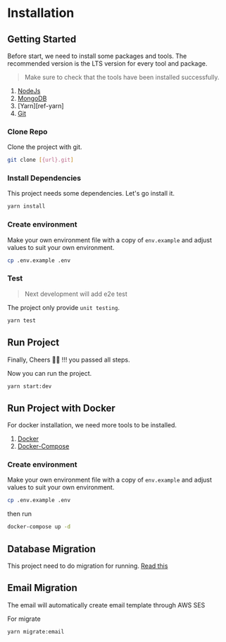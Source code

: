 # Installation

## Getting Started

Before start, we need to install some packages and tools.
The recommended version is the LTS version for every tool and package.

> Make sure to check that the tools have been installed successfully.

1. [NodeJs][ref-nodejs]
2. [MongoDB][ref-mongodb]
3. [Yarn][ref-yarn]
4. [Git][ref-git]

### Clone Repo

Clone the project with git.

```bash
git clone [{url}.git]
```

### Install Dependencies

This project needs some dependencies. Let's go install it.

```bash
yarn install
```

### Create environment

Make your own environment file with a copy of `env.example` and adjust values to suit your own environment.

```bash
cp .env.example .env
```

### Test

> Next development will add e2e test

The project only provide `unit testing`.

```bash
yarn test
```

## Run Project

Finally, Cheers 🍻🍻 !!! you passed all steps.

Now you can run the project.

```bash
yarn start:dev
```

## Run Project with Docker

For docker installation, we need more tools to be installed.

1. [Docker][ref-docker]
2. [Docker-Compose][ref-dockercompose]

### Create environment

Make your own environment file with a copy of `env.example` and adjust values to suit your own environment.

```bash
cp .env.example .env
```

then run

```bash
docker-compose up -d
```

## Database Migration

This project need to do migration for running. [Read this][database-migration-doc]

## Email Migration

The email will automatically create email template through AWS SES

For migrate
```bash
yarn migrate:email
```

[database-migration-doc]: /docs/database_migration.md

<!-- Reference -->
[ref-mongodb]: https://docs.mongodb.com/
[ref-nodejs]: https://nodejs.org/
[ref-docker]: https://docs.docker.com
[ref-dockercompose]: https://docs.docker.com/compose/
[ref-git]: https://git-scm.com
